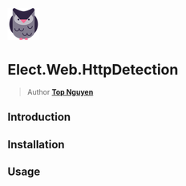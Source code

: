 ﻿![Logo](../../../Logo.png)
# Elect.Web.HttpDetection
> Author [**Top Nguyen**](http://topnguyen.net)

## Introduction

## Installation

## Usage